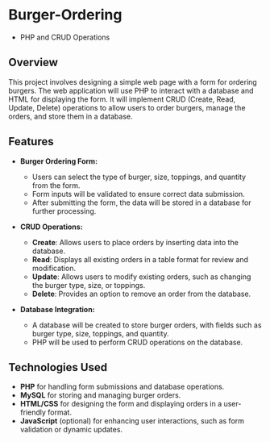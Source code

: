 # Burger-Ordering
- PHP and CRUD Operations

## Overview
This project involves designing a simple web page with a form for ordering burgers. The web application will use PHP to interact with a database and HTML for displaying the form. It will implement CRUD (Create, Read, Update, Delete) operations to allow users to order burgers, manage the orders, and store them in a database.

## Features
- **Burger Ordering Form:**
  - Users can select the type of burger, size, toppings, and quantity from the form.
  - Form inputs will be validated to ensure correct data submission.
  - After submitting the form, the data will be stored in a database for further processing.

- **CRUD Operations:**
  - **Create**: Allows users to place orders by inserting data into the database.
  - **Read**: Displays all existing orders in a table format for review and modification.
  - **Update**: Allows users to modify existing orders, such as changing the burger type, size, or toppings.
  - **Delete**: Provides an option to remove an order from the database.

- **Database Integration:**
  - A database will be created to store burger orders, with fields such as burger type, size, toppings, and quantity.
  - PHP will be used to perform CRUD operations on the database.

## Technologies Used
- **PHP** for handling form submissions and database operations.
- **MySQL** for storing and managing burger orders.
- **HTML/CSS** for designing the form and displaying orders in a user-friendly format.
- **JavaScript** (optional) for enhancing user interactions, such as form validation or dynamic updates.
